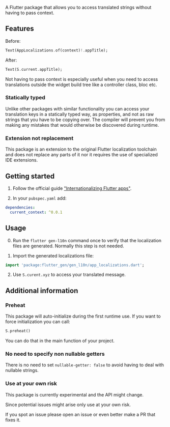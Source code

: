 A Flutter package that allows you to access translated strings without having to pass context.

## Features

Before:
```dart
Text(AppLocalizations.of(context)!.appTitle);
```

After:
```dart
Text(S.current.appTitle);
```

Not having to pass context is especially useful when you need to access translations outside the widget build tree like a controller class, bloc etc.

### Statically typed

Unlike other packages with similar functionality you can access your translation keys in a statically typed way, as properties, and not as raw strings that you have to be copying over. The compiler will prevent you from making any mistakes that would otherwise be discovered during runtime.

### Extension not replacement

This package is an extension to the original Flutter localization toolchain and does not replace any parts of it nor it requires the use of specialized IDE extensions.

## Getting started

1. Follow the official guide ["Internationalizing Flutter apps"](https://docs.flutter.dev/development/accessibility-and-localization/internationalization).

2. In your `pubspec.yaml` add:

```yaml
dependencies:
  current_context: ^0.0.1
```

## Usage

0. Run the `flutter gen-l10n` command once to verify that the localization files are generated. Normally this step is not needed.

1. Import the generated localizations file:
```dart
import 'package:flutter_gen/gen_l10n/app_localizations.dart';
```

2. Use `S.curent.xyz` to access your translated message.

## Additional information

### Preheat

This package will auto-initialize during the first runtime use. If you want to force initialization you can call:
```dart
S.preheat()
```
You can do that in the main function of your project.

### No need to specify non nullable getters

There is no need to set `nullable-getter: false` to avoid having to deal with nullable strings.

### Use at your own risk

This package is currently experimental and the API might change. 

Since potential issues might arise only use at your own risk.

If you spot an issue please open an issue or even better make a PR that fixes it.